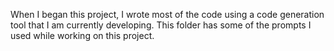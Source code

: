 When I began this project, I wrote most of the code using a code generation tool
that I am currently developing. This folder has some of the prompts I used while
working on this project.
